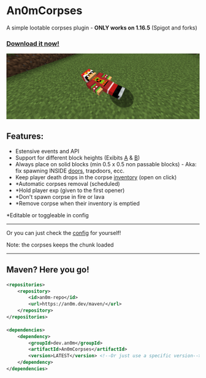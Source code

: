# An0mCorpses
A simple lootable corpses plugin - **ONLY works on 1.16.5** (Spigot and forks)

### [Download it now!](https://github.com/An0m/An0mCorpses/releases/latest/download/An0mCorpses.jar)

![generic](https://raw.githubusercontent.com/An0m/An0mCorpses/main/images/Generic.png)

## Features:
 - Estensive events and API
 - Support for different block heights (Exibits [A](https://raw.githubusercontent.com/An0m/An0mCorpses/main/images/Height.png) & [B](https://raw.githubusercontent.com/An0m/An0mCorpses/main/images/Height2.png))
 - Always place on solid blocks (min 0.5 x 0.5 non passable blocks) - Aka: fix spawning INSIDE [doors](https://raw.githubusercontent.com/An0m/An0mCorpses/main/images/Generic.png), trapdoors, ecc.
 - Keep player death drops in the corpse [inventory](https://raw.githubusercontent.com/An0m/An0mCorpses/main/images/Generic.png) (open on click)
 - *Automatic corpses removal (scheduled)
 - *Hold player exp (given to the first opener)
 - *Don't spawn corpse in fire or lava
 - *Remove corpse when their inventory is emptied
   
*Editable or toggleable in config

---

Or you can just check the [config](https://github.com/An0m/An0mCorpses/blob/main/src/main/resources/config.yml) for yourself!

Note: the corpses keeps the chunk loaded

---

## Maven? Here you go!
```xml
<repositories>
    <repository>
        <id>an0m-repo</id>
        <url>https://an0m.dev/maven/</url>
    </repository>
</repositories>

<dependencies>
    <dependency>
        <groupId>dev.an0m</groupId>
        <artifactId>An0mCorpses</artifactId>
        <version>LATEST</version> <!--Or just use a specific version-->
    </dependency>
</dependencies>
```
